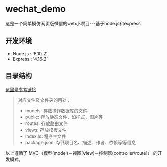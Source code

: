 # wechat_demo
这是一个简单模仿网页版微信的web小项目---基于node.js和express
## 开发环境
- Node.js : '6.10.2'
- Express : '4.16.2'
## 目录结构
[这里是参考链接](https://github.com/nswbmw/N-blog/blob/master/book/4.2%20%E5%87%86%E5%A4%87%E5%B7%A5%E4%BD%9C.md)
> 对应文件及文件夹的用处：
> - models: 存放操作数据库的文件
> - public: 存放静态文件，如样式、图片等
> - routes: 存放路由文件
> - views: 存放模板文件
> - index.js: 程序主文件
> - package.json: 存储项目名、描述、作者、依赖等等信息
>    
以上遵循了 MVC（模型(model)－视图(view)－控制器(controller/route)） 的开发模式。
